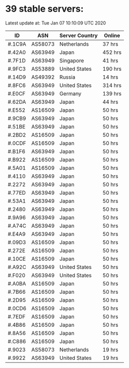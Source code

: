 # 39 stable servers:

Latest update at: Tue Jan 07 10:10:09 UTC 2020

| ID | ASN | Server Country | Online |
| -- | --- | -------------- | ------ |
| #.1C9A | AS58073 | Netherlands | 37 hrs |
| #.42A0 | AS63949 | Japan | 452 hrs |
| #.7F1D | AS63949 | Singapore | 41 hrs |
| #.9FC3 | AS53889 | United States | 190 hrs |
| #.14D9 | AS49392 | Russia | 14 hrs |
| #.8FC6 | AS63949 | United States | 314 hrs |
| #.E0CF | AS63949 | Germany | 139 hrs |
| #.62DA | AS63949 | Japan | 44 hrs |
| #.E552 | AS16509 | Japan | 50 hrs |
| #.9CB9 | AS63949 | Japan | 50 hrs |
| #.51BE | AS63949 | Japan | 50 hrs |
| #.2BD2 | AS16509 | Japan | 50 hrs |
| #.0CDF | AS16509 | Japan | 50 hrs |
| #.B1F6 | AS63949 | Japan | 50 hrs |
| #.B922 | AS16509 | Japan | 50 hrs |
| #.5A01 | AS16509 | Japan | 50 hrs |
| #.4110 | AS63949 | Japan | 50 hrs |
| #.2272 | AS63949 | Japan | 50 hrs |
| #.77ED | AS63949 | Japan | 50 hrs |
| #.53A1 | AS63949 | Japan | 50 hrs |
| #.2480 | AS63949 | Japan | 50 hrs |
| #.9A96 | AS63949 | Japan | 50 hrs |
| #.A74C | AS63949 | Japan | 50 hrs |
| #.E4A9 | AS63949 | Japan | 50 hrs |
| #.09D3 | AS16509 | Japan | 50 hrs |
| #.272E | AS16509 | Japan | 50 hrs |
| #.10CE | AS16509 | Japan | 50 hrs |
| #.A92C | AS63949 | United States | 50 hrs |
| #.F020 | AS63949 | United States | 50 hrs |
| #.A0BA | AS16509 | Japan | 50 hrs |
| #.7B66 | AS16509 | Japan | 50 hrs |
| #.2D95 | AS16509 | Japan | 50 hrs |
| #.0CD6 | AS16509 | Japan | 50 hrs |
| #.7EDF | AS16509 | Japan | 50 hrs |
| #.4B86 | AS16509 | Japan | 50 hrs |
| #.8A56 | AS16509 | Japan | 50 hrs |
| #.C886 | AS16509 | Japan | 50 hrs |
| #.9023 | AS58073 | Netherlands | 19 hrs |
| #.9922 | AS63949 | United States | 19 hrs |

